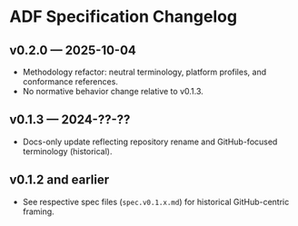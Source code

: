 # ADF Specification Changelog

## v0.2.0 — 2025-10-04
- Methodology refactor: neutral terminology, platform profiles, and conformance references.
- No normative behavior change relative to v0.1.3.

## v0.1.3 — 2024-??-??
- Docs-only update reflecting repository rename and GitHub-focused terminology (historical).

## v0.1.2 and earlier
- See respective spec files (`spec.v0.1.x.md`) for historical GitHub-centric framing.
